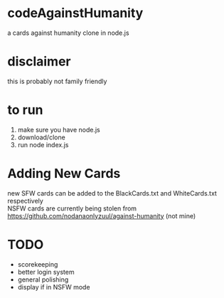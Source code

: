 # codeAgainstHumanity
a cards against humanity clone in node.js

# disclaimer
this is probably not family friendly

# to run
1. make sure you have node.js
2. download/clone
3. run node index.js



# Adding New Cards
new SFW cards can be added to the BlackCards.txt and WhiteCards.txt respectively<br>
NSFW cards are currently being stolen from https://github.com/nodanaonlyzuul/against-humanity (not mine)


# TODO
* scorekeeping
* better login system
* general polishing
* display if in NSFW mode
